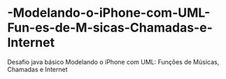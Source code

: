 # -Modelando-o-iPhone-com-UML-Fun-es-de-M-sicas-Chamadas-e-Internet
Desafio java básico  Modelando o iPhone com UML: Funções de Músicas, Chamadas e Internet
